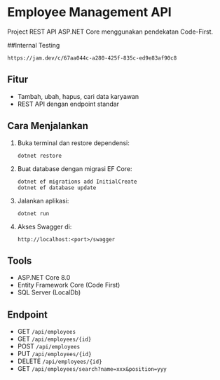 # Employee Management API

Project REST API ASP.NET Core menggunakan pendekatan Code-First.

##Internal Testing
  ```
https://jam.dev/c/67aa044c-a280-425f-835c-ed9e83af90c8
```

## Fitur
- Tambah, ubah, hapus, cari data karyawan
- REST API dengan endpoint standar

## Cara Menjalankan

1. Buka terminal dan restore dependensi:
   ```
   dotnet restore
   ```

2. Buat database dengan migrasi EF Core:
   ```
   dotnet ef migrations add InitialCreate
   dotnet ef database update
   ```

3. Jalankan aplikasi:
   ```
   dotnet run
   ```

4. Akses Swagger di:
   ```
   http://localhost:<port>/swagger
   ```

## Tools
- ASP.NET Core 8.0
- Entity Framework Core (Code First)
- SQL Server (LocalDb)

## Endpoint
- GET `/api/employees`
- GET `/api/employees/{id}`
- POST `/api/employees`
- PUT `/api/employees/{id}`
- DELETE `/api/employees/{id}`
- GET `/api/employees/search?name=xxx&position=yyy`
